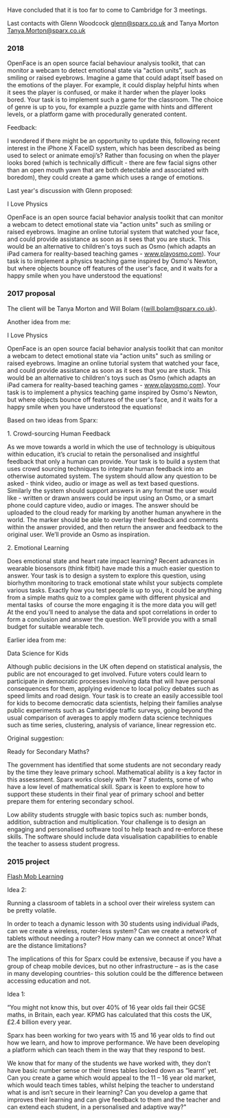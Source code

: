 Have concluded that it is too far to come to Cambridge for 3 meetings.

Last contacts with Glenn Woodcock <glenn@sparx.co.uk> and Tanya Morton
<Tanya.Morton@sparx.co.uk>

### 2018

OpenFace is an open source facial behaviour analysis toolkit, that can
monitor a webcam to detect emotional state via "action units”, such as
smiling or raised eyebrows. Imagine a game that could adapt itself based
on the emotions of the player. For example, it could display helpful
hints when it sees the player is confused, or make it harder when the
player looks bored. Your task is to implement such a game for the
classroom. The choice of genre is up to you, for example a puzzle game
with hints and different levels, or a platform game with procedurally
generated content.

Feedback:

I wondered if there might be an opportunity to update this, following
recent interest in the iPhone X FaceID system, which has been described
as being used to select or animate emoji’s? Rather than focusing on when
the player looks bored (which is technically difficult - there are few
facial signs other than an open mouth yawn that are both detectable and
associated with boredom), they could create a game which uses a range of
emotions.

Last year's discussion with Glenn proposed:

I Love Physics

OpenFace is an open source facial behavior analysis toolkit that can
monitor a webcam to detect emotional state via "action units" such as
smiling or raised eyebrows. Imagine an online tutorial system that
watched your face, and could provide assistance as soon as it sees that
you are stuck. This would be an alternative to children's toys such as
Osmo (which adapts an iPad camera for reality-based teaching games -
www.playosmo.com). Your task is to implement a physics teaching game
inspired by Osmo's Newton, but where objects bounce off features of the
user's face, and it waits for a happy smile when you have understood the
equations!

### 2017 proposal

The client will be Tanya Morton and Will Bolam
((will.bolam@sparx.co.uk).

Another idea from me:

I Love Physics

OpenFace is an open source facial behavior analysis toolkit that can
monitor a webcam to detect emotional state via "action units" such as
smiling or raised eyebrows. Imagine an online tutorial system that
watched your face, and could provide assistance as soon as it sees that
you are stuck. This would be an alternative to children's toys such as
Osmo (which adapts an iPad camera for reality-based teaching games -
www.playosmo.com). Your task is to implement a physics teaching game
inspired by Osmo's Newton, but where objects bounce off features of the
user's face, and it waits for a happy smile when you have understood the
equations!

Based on two ideas from Sparx:

1\. Crowd-sourcing Human Feedback

As we move towards a world in which the use of technology is ubiquitous
within education, it’s crucial to retain the personalised and insightful
feedback that only a human can provide. Your task is to build a system
that uses crowd sourcing techniques to integrate human feedback into an
otherwise automated system. The system should allow any question to be
asked - think video, audio or image as well as text based questions.
Similarly the system should support answers in any format the user would
like - written or drawn answers could be input using an Osmo, or a smart
phone could capture video, audio or images. The answer should be
uploaded to the cloud ready for marking by another human anywhere in the
world. The marker should be able to overlay their feedback and comments
within the answer provided, and then return the answer and feedback to
the original user. We’ll provide an Osmo as inspiration.

2\. Emotional Learning

Does emotional state and heart rate impact learning? Recent advances in
wearable biosensors (think fitbit) have made this a much easier question
to answer. Your task is to design a system to explore this question,
using biorhythm monitoring to track emotional state whilst your subjects
complete various tasks. Exactly how you test people is up to you, it
could be anything from a simple maths quiz to a complex game with
different physical and mental tasks ­ of course the more engaging it is
the more data you will get! At the end you’ll need to analyse the data
and spot correlations in order to form a conclusion and answer the
question. We’ll provide you with a small budget for suitable wearable
tech.

Earlier idea from me:

Data Science for Kids

Although public decisions in the UK often depend on statistical
analysis, the public are not encouraged to get involved. Future voters
could learn to participate in democratic processes involving data that
will have personal consequences for them, applying evidence to local
policy debates such as speed limits and road design. Your task is to
create an easily accessible tool for kids to become democratic data
scientists, helping their families analyse public experiments such as
Cambridge traffic surveys, going beyond the usual comparison of averages
to apply modern data science techniques such as time series, clustering,
analysis of variance, linear regression etc.

Original suggestion:

Ready for Secondary Maths?

The government has identified that some students are not secondary ready
by the time they leave primary school. Mathematical ability is a key
factor in this assessment. Sparx works closely with Year 7 students,
some of who have a low level of mathematical skill. Sparx is keen to
explore how to support these students in their final year of primary
school and better prepare them for entering secondary school.

Low ability students struggle with basic topics such as: number bonds,
addition, subtraction and multiplication. Your challenge is to design an
engaging and personalised software tool to help teach and re-enforce
these skills. The software should include data visualisation
capabilities to enable the teacher to assess student progress.

### 2015 project

[Flash Mob Learning](Flash_Mob_Learning "wikilink")

Idea 2:

Running a classroom of tablets in a school over their wireless system
can be pretty volatile.

In order to teach a dynamic lesson with 30 students using individual
iPads, can we create a wireless, router-less system? Can we create a
network of tablets without needing a router? How many can we connect at
once? What are the distance limitations?

The implications of this for Sparx could be extensive, because if you
have a group of cheap mobile devices, but no other infrastructure – as
is the case in many developing countries- this solution could be the
difference between accessing education and not.

Idea 1:

“You might not know this, but over 40% of 16 year olds fail their GCSE
maths, in Britain, each year. KPMG has calculated that this costs the
UK, £2.4 billion every year.

Sparx has been working for two years with 15 and 16 year olds to find
out how we learn, and how to improve performance. We have been
developing a platform which can teach them in the way that they respond
to best.

We know that for many of the students we have worked with, they don’t
have basic number sense or their times tables locked down as “learnt’
yet. Can you create a game which would appeal to the 11 – 16 year old
market, which would teach times tables, whilst helping the teacher to
understand what is and isn’t secure in their learning? Can you develop a
game that improves their learning and can give feedback to them and the
teacher and can extend each student, in a personalised and adaptive
way?"